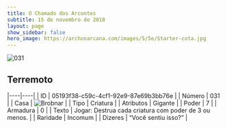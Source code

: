 ```yaml
---
title: O Chamado dos Arcontes
subtitle: 15 de novembro de 2018
layout: page
show_sidebar: false
hero_image: https://archonarcana.com/images/5/5e/Starter-cota.jpg
---
```


![031](https://cdn.keyforgegame.com/media/card_front/pt/341_031_C7RGGJ9WG7XW_pt.png)

## Terremoto

|----|----|
| ID | 05193f38-c59c-4cf1-92e9-87e69b3bb76e |
| Número | 031 |
| Casa | ![Brobnar](https://archonarcana.com/images/thumb/e/e0/Brobnar.png/22px-Brobnar.png "Brobnar") |
| Tipo | Criatura |
| Atributos | Gigante |
| Poder | 7 |
| Armadura | 0 |
| Texto | Jogar: Destrua cada criatura com poder de 3 ou menos. |
| Raridade | Incomum |
| Dizeres | “Você sentiu isso?” |